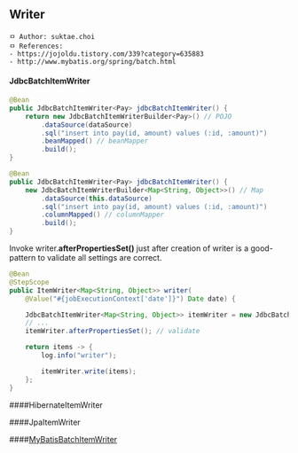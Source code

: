 ## Writer

```
ㅁ Author: suktae.choi
ㅁ References:
- https://jojoldu.tistory.com/339?category=635883
- http://www.mybatis.org/spring/batch.html
```

#### JdbcBatchItemWriter

```java
@Bean
public JdbcBatchItemWriter<Pay> jdbcBatchItemWriter() {
    return new JdbcBatchItemWriterBuilder<Pay>() // POJO
        .dataSource(dataSource)
        .sql("insert into pay(id, amount) values (:id, :amount)")
        .beanMapped() // beanMapper
        .build();
}

@Bean
public JdbcBatchItemWriter<Pay> jdbcBatchItemWriter() {
	new JdbcBatchItemWriterBuilder<Map<String, Object>>() // Map
	    .dataSource(this.dataSource)
        .sql("insert into pay(id, amount) values (:id, :amount)")
        .columnMapped()	// columnMapper
	    .build();
}
```

Invoke writer.**afterPropertiesSet()** just after creation of writer is a good-pattern to validate all settings are correct.

```java
@Bean
@StepScope
public ItemWriter<Map<String, Object>> writer(
    @Value("#{jobExecutionContext['date']}") Date date) {

    JdbcBatchItemWriter<Map<String, Object>> itemWriter = new JdbcBatchItemWriter<>();
	// ...
    itemWriter.afterPropertiesSet(); // validate

    return items -> {
        log.info("writer");

        itemWriter.write(items);
    };
}
```

####HibernateItemWriter

####JpaItemWriter

####[MyBatisBatchItemWriter](http://www.mybatis.org/spring/batch.html)